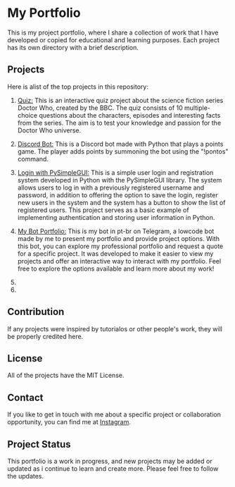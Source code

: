 # My Portfolio
 This is my project portfolio, where I share a collection of work that I have developed or copied for educational and learning purposes. Each project has its own directory with a brief description.

 ## Projects
 Here is alist of the top projects in this repository:

1. <a href="https://github.com/BerghzG/My-Portfolio/tree/main/Quiz">Quiz:</a>
 This is an interactive quiz project about the science fiction series Doctor Who, created by the BBC. The quiz consists of 10 multiple-choice questions about the characters, episodes and interesting facts from the series. The aim is to test your knowledge and passion for the Doctor Who universe.

2. <a href="https://github.com/BerghzG/My-Portfolio/tree/main/Bot%20de%20Discord">Discord Bot:</a>
  This is a Discord bot made with Python that plays a points game. The player adds points by summoning the bot using the "!pontos" command.

3. <a href="https://github.com/BerghzG/My-Portfolio/tree/main/PySimpleGui%20Login">Login with PySimpleGUI:</a>
   This is a simple user login and registration system developed in Python with the PySimpleGUI library. The system allows users to log in with a previously registered username and password, in addition to offering the option to save the login, register new users in the system and the system has a button to show the list of registered users. This project serves as a basic example of implementing authentication and storing user information in Python. 

4. <a href="https://t.me/BerghzBot">My Bot Portfolio:</a>
This is my bot in pt-br on Telegram, a lowcode bot made by me to present my portfolio and provide project options. With this bot, you can explore my professional portfolio and request a quote for a specific project. It was developed to make it easier to view my projects and offer an interactive way to interact with my portfolio. Feel free to explore the options available and learn more about my work!

5.

6.

 ## Contribution
 If any projects were inspired by tutorialos or other people's work, they will be properly credited here.

 ## License
 All of the projects have the MIT License.

 ## Contact
 If you like to get in touch with me about a specific project or collaboration opportunity, you can find me at <a href="https://www.instagram.com/berghz_g/">Instagram</a>.

 ## Project Status
 This portfolio is a work in progress, and new projects may be added or updated as i continue to learn and create more. Please feel free to follow the updates.
